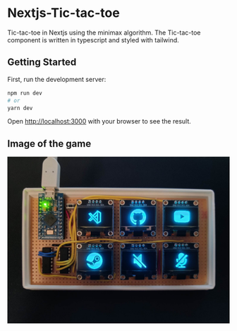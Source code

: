 # Nextjs-Tic-tac-toe
Tic-tac-toe in Nextjs using the minimax algorithm. The Tic-tac-toe component is written in typescript and styled with tailwind.


## Getting Started

First, run the development server:

```bash
npm run dev
# or
yarn dev
```

Open [http://localhost:3000](http://localhost:3000) with your browser to see the result.

## Image of the game
![The finished product](https://github.com/newmat123/MyFreedeck/blob/main/product.jpg?raw=true)